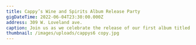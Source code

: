 ```yaml
---
title: Cappy’s Wine and Spirits Album Release Party
gigDateTime: 2022-06-04T23:30:00.000Z
address: 309 W. Loveland ave.
caption: Join us as we celebrate the release of our first album titled Chicken Scratch
thumbnail: /images/uploads/cappys6 copy.jpg
---
```

